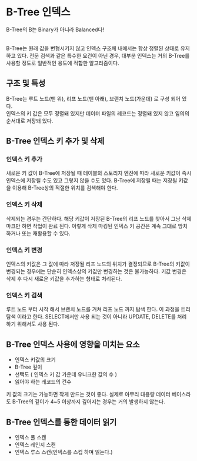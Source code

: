 # B-Tree 인덱스
B-Tree의 B는 Binary가 아니라 Balanced다!<br><br>

B-Tree는 원래 값을 변형시키지 않고 인덱스 구조체 내에서는 항상 정렬된 상태로 유지 하고 있다. 전문 검색과 같은 특수한 요건이 아닌 경우, 대부분 인덱스는 거의 B-Tree를 사용할 정도로 일반적인 용도에 적합한 알고리즘이다.

## 구조 및 특성
B-Tree는 루트 노드(맨 위), 리프 노드(맨 아래), 브랜치 노드(가운데) 로 구성 되어 있다.<br>
인덱스의 키 값은 모두 정렬돼 있지만 데이터 파일의 레코드는 정렬돼 있지 않고 임의의 순서대로 저장돼 있다.

## B-Tree 인덱스 키 추가 및 삭제
### 인덱스 키 추가
새로운 키 값이 B-Tree에 저장될 때 테이블의 스토리지 엔진에 따라 새로운 키값이 즉시 인덱스에 저장될 수도 있고 그렇지 않을 수도 있다. B-Tree에 저장될 때는 저장될 키값을 이용해 B-Tree상의 적절한 위치를 검색해야 한다.

### 인덱스 키 삭제
삭제되는 경우는 간단하다. 해당 키값이 저장된 B-Tree의 리프 노드를 찾아서 그냥 삭제 마크만 하면 작업이 완료 된다. 이렇게 삭제 마킹된 인덱스 키 공간은 계속 그대로 방치하거나 또는 재활용할 수 있다.

### 인덱스 키 변경
인덱스의 키값은 그 값에 따라 저장될 리프 노드의 위치가 결정되므로 B-Tree의 키값이 변경되는 경우에는 단순히 인덱스상의 키값만 변경하는 것은 불가능하다. 키값 변경은 삭제 후 다시 새로운 키값을 추가하는 형태로 처리된다.

### 인덱스 키 검색
루트 노드 부터 시작 해서 브랜치 노드를 거쳐 리프 노드 까지 탐색 한다. 이 과정을 트리 탐색 이라고 한다. SELECT에서만 사용 되는 것이 아니라 UPDATE, DELETE를 처리 하기 위해서도 사용 된다.

## B-Tree 인덱스 사용에 영향을 미치는 요소
- 인덱스 키값의 크기
- B-Tree 깊이
- 선택도 ( 인덱스 키 값 가운데 유니크한 값의 수 )
- 읽어야 하는 레코드의 건수

키 값의 크기는 가능하면 작게 만드는 것이 좋다. 실제로 아무리 대용량 데이터 베이스라도 B-Tree의 깊이가 4~5 이상까지 깊어지는 경우는 거의 발생하지 않는다.


## B-Tree 인덱스를 통한 데이터 읽기
- 인덱스 풀 스캔
- 인덱스 레인지 스캔
- 인덱스 루스 스캔(인덱스를 스킵 하며 읽는다.)